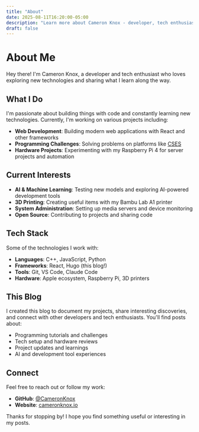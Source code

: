 ```yaml
---
title: "About"
date: 2025-08-11T16:20:00-05:00
description: "Learn more about Cameron Knox - developer, tech enthusiast, and blogger."
draft: false
---
```


# About Me

Hey there! I'm Cameron Knox, a developer and tech enthusiast who loves exploring new technologies and sharing what I learn along the way.

## What I Do

I'm passionate about building things with code and constantly learning new technologies. Currently, I'm working on various projects including:

- **Web Development**: Building modern web applications with React and other frameworks
- **Programming Challenges**: Solving problems on platforms like [CSES](https://cses.fi/problemset/)
- **Hardware Projects**: Experimenting with my Raspberry Pi 4 for server projects and automation

## Current Interests

- **AI & Machine Learning**: Testing new models and exploring AI-powered development tools
- **3D Printing**: Creating useful items with my Bambu Lab A1 printer
- **System Administration**: Setting up media servers and device monitoring
- **Open Source**: Contributing to projects and sharing code

## Tech Stack

Some of the technologies I work with:

- **Languages**: C++, JavaScript, Python
- **Frameworks**: React, Hugo (this blog!)
- **Tools**: Git, VS Code, Claude Code
- **Hardware**: Apple ecosystem, Raspberry Pi, 3D printers

## This Blog

I created this blog to document my projects, share interesting discoveries, and connect with other developers and tech enthusiasts. You'll find posts about:

- Programming tutorials and challenges
- Tech setup and hardware reviews  
- Project updates and learnings
- AI and development tool experiences

## Connect

Feel free to reach out or follow my work:

- **GitHub**: [@CameronKnox](https://github.com/CameronKnox)
- **Website**: [cameronknox.io](https://cameronknox.io)

Thanks for stopping by! I hope you find something useful or interesting in my posts.
